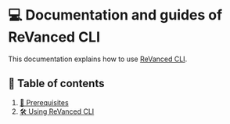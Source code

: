 # 💻 Documentation and guides of ReVanced CLI

This documentation explains how to use [ReVanced CLI](https://github.com/revanced/revanced-cli).

## 📖 Table of contents

1. [💼 Prerequisites](0_prerequisites.md)
2. [🛠️ Using ReVanced CLI](1_usage.md)
